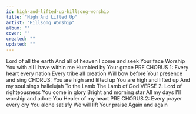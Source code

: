 ```yaml
---
id: high-and-lifted-up-hillsong-worship
title: "High And Lifted Up"
artist: "Hillsong Worship"
album: ""
cover: ""
created: ""
updated: ""
---
```


Lord of all the earth
And all of heaven
I come and seek Your face
Worship You with all I have within me
Humbled by Your grace
PRE CHORUS 1:
Every heart every nation
Every tribe all creation
Will bow before Your presence and sing
CHORUS:
You are high and lifted up
You are high and lifted up
And my soul sings hallelujah
To the Lamb
The Lamb of God
VERSE 2:
Lord of righteousness
You come in glory
Bright and morning star
All my days I'll worship and adore You
Healer of my heart
PRE CHORUS 2:
Every prayer every cry
You alone satisfy
We will lift Your praise
Again and again